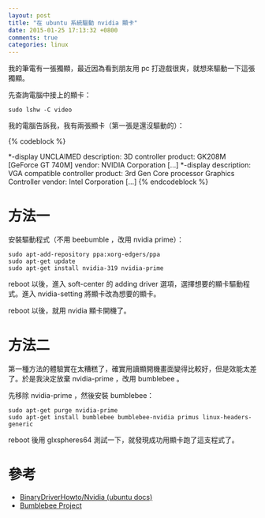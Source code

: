```yaml
---
layout: post
title: "在 ubuntu 系統驅動 nvidia 顯卡"
date: 2015-01-25 17:13:32 +0800
comments: true
categories: linux
---
```


我的筆電有一張獨顯，最近因為看到朋友用 pc 打遊戲很爽，就想來驅動一下這張獨顯。

先查詢電腦中接上的顯卡：

    sudo lshw -C video

<!--more-->

我的電腦告訴我，我有兩張顯卡（第一張是還沒驅動的）：

{% codeblock %}

  *-display UNCLAIMED
       description: 3D controller
       product: GK208M [GeForce GT 740M]
       vendor: NVIDIA Corporation
       [...]
  *-display
       description: VGA compatible controller
       product: 3rd Gen Core processor Graphics Controller
       vendor: Intel Corporation
       [...]
{% endcodeblock %}

# 方法一

安裝驅動程式（不用 beebumble ，改用 nvidia prime）：

    sudo apt-add-repository ppa:xorg-edgers/ppa
    sudo apt-get update
    sudo apt-get install nvidia-319 nvidia-prime 

reboot 以後，進入 soft-center 的 adding driver 選項，選擇想要的顯卡驅動程式。進入 nvidia-setting 將顯卡改為想要的顯卡。

reboot 以後，就用 nvidia 顯卡開機了。

# 方法二

第一種方法的體驗實在太糟糕了，確實用讀顯開機畫面變得比較好，但是效能太差了。於是我決定放棄 nvidia-prime ，改用 bumblebee 。

先移除 nvidia-prime ，然後安裝 bumblebee：

    sudo apt-get purge nvidia-prime
    sudo apt-get install bumblebee bumblebee-nvidia primus linux-headers-generic

reboot 後用 glxspheres64 測試一下，就發現成功用顯卡跑了這支程式了。

# 參考

* [BinaryDriverHowto/Nvidia (ubuntu docs)](https://help.ubuntu.com/community/BinaryDriverHowto/Nvidia#SLI_Application_Profiles_for_ID_Tech_4_Engine_Games_on_Ubuntu_.28and_Linux_in_general.29)
* [Bumblebee Project](https://wiki.ubuntu.com/Bumblebee)
